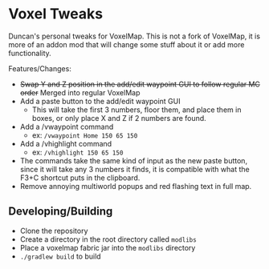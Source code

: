 # Voxel Tweaks

Duncan's personal tweaks for VoxelMap.
This is not a fork of VoxelMap, it is more of an addon mod that will change some stuff about it or add more
functionality.

Features/Changes:

- ~~Swap Y and Z position in the add/edit waypoint GUI to follow regular MC order~~ Merged into regular VoxelMap
- Add a paste button to the add/edit waypoint GUI
    - This will take the first 3 numbers, floor them, and place them in boxes, or only place X and Z if 2 numbers are
      found.
- Add a /vwaypoint command
    - ex: `/vwaypoint Home 150 65 150`
- Add a /vhighlight command
    - ex: `/vhighlight 150 65 150`
- The commands take the same kind of input as the new paste button, since it will take any 3 numbers it finds, it is
  compatible with what the F3+C shortcut puts in the clipboard.
- Remove annoying multiworld popups and red flashing text in full map.

## Developing/Building

- Clone the repository
- Create a directory in the root directory called `modlibs`
- Place a voxelmap fabric jar into the `modlibs` directory
- `./gradlew build` to build